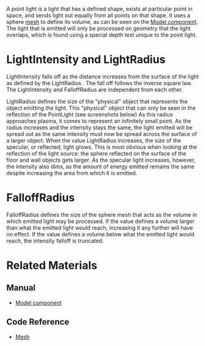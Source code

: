 A point light is a light that has a defined shape, exists at particular point in space, and sends light out equally from all points on that shape. It uses a sphere [mesh](https://github.com/dragonCASTjosh/PlasmaDocs/blob/master/code_reference/class_reference/mesh.markdown) to define its volume, as can be seen on the [Model component](https://github.com/dragonCASTjosh/PlasmaDocs/blob/master/plasma_editor_documentation/plasmamanual/graphics/models/model_component.markdown). The light that is emitted will only be processed on geometry that the light overlaps, which is found using a special depth test unique to the point light.

 # LightIntensity and LightRadius

LightIntensity  falls off as the distance increases from the surface of the light as defined by the LightRadius . The fall off follows the inverse square law. The LightIntensity  and FalloffRadius  are independent from each other. 

LightRadius  defines the size of the "physical" object that represents the object emitting the light. This "physical" object that can only be seen in the reflection of the PointLight (see screenshots below) As this radius approaches plasma, it comes to represent an infinitely small point. As the radius increases and the intensity stays the same, the light emitted will be spread out as the same intensity must now be spread across the surface of a larger object. When the value LightRadius  increases, the size of the specular, or reflected, light grows. This is most obvious when looking at the reflection of the light source: the sphere reflected on the surface of the floor and wall objects gets larger. As the specular light increases, however, the intensity also dims, as the amount of energy emitted remains the same despite increasing the area from which it is emitted.

 # FalloffRadius

FalloffRadius  defines the size of the sphere mesh that acts as the volume in which emitted light may be processed. If the value defines a volume larger than what the emitted light would reach, increasing it any further will have no effect. If the value defines a volume below what the emitted light would reach, the intensity falloff is truncated.


 # Related Materials
 ## Manual
- [Model component](https://github.com/dragonCASTjosh/PlasmaDocs/blob/master/plasma_editor_documentation/plasmamanual/graphics/models/model_component.markdown)

 ## Code Reference
- [Mesh](https://github.com/dragonCASTjosh/PlasmaDocs/blob/master/code_reference/class_reference/mesh.markdown) 

 